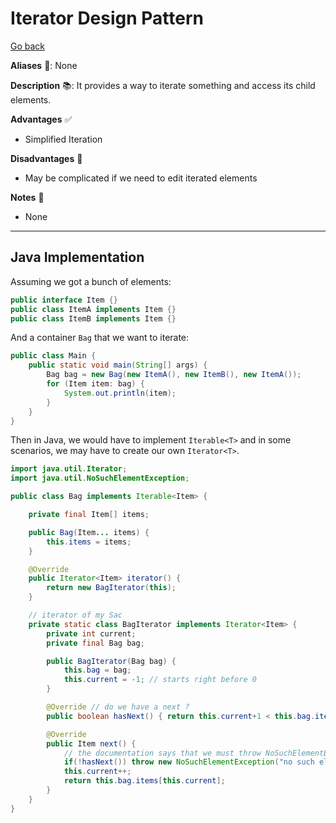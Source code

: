 # Iterator Design Pattern

[Go back](../index.md#behavioral-)

<div class="row row-cols-md-2"><div>

**Aliases** 📌: None

**Description** 📚: It provides a way to iterate something and access its child elements.

</div><div>

**Advantages** ✅

* Simplified Iteration

**Disadvantages** 🚫

* May be complicated if we need to edit iterated elements

**Notes** 📝

* None
</div></div>

<hr class="sep-both">

## Java Implementation

<div class="row row-cols-md-2"><div>

Assuming we got a bunch of elements:

```java
public interface Item {}
public class ItemA implements Item {}
public class ItemB implements Item {}
```

And a container `Bag` that we want to iterate:

```java
public class Main {
    public static void main(String[] args) {
        Bag bag = new Bag(new ItemA(), new ItemB(), new ItemA());
        for (Item item: bag) {
            System.out.println(item);
        }
    }
}
```

Then in Java, we would have to implement `Iterable<T>` and in some scenarios, we may have to create our own `Iterator<T>`.
</div><div>

```java
import java.util.Iterator;
import java.util.NoSuchElementException;

public class Bag implements Iterable<Item> {

    private final Item[] items;

    public Bag(Item... items) {
        this.items = items;
    }

    @Override
    public Iterator<Item> iterator() {
        return new BagIterator(this);
    }

    // iterator of my Sac
    private static class BagIterator implements Iterator<Item> {
        private int current;
        private final Bag bag;

        public BagIterator(Bag bag) {
            this.bag = bag;
            this.current = -1; // starts right before 0
        }

        @Override // do we have a next ?
        public boolean hasNext() { return this.current+1 < this.bag.items.length; }

        @Override
        public Item next() {
            // the documentation says that we must throw NoSuchElementException
            if(!hasNext()) throw new NoSuchElementException("no such elements");
            this.current++;
            return this.bag.items[this.current];
        }
    }
}
```
</div></div>